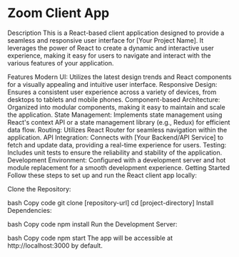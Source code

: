# Zoom Client App
Description
This is a React-based client application designed to provide a seamless and responsive user interface for [Your Project Name]. It leverages the power of React to create a dynamic and interactive user experience, making it easy for users to navigate and interact with the various features of your application.

Features
Modern UI: Utilizes the latest design trends and React components for a visually appealing and intuitive user interface.
Responsive Design: Ensures a consistent user experience across a variety of devices, from desktops to tablets and mobile phones.
Component-based Architecture: Organized into modular components, making it easy to maintain and scale the application.
State Management: Implements state management using React's context API or a state management library (e.g., Redux) for efficient data flow.
Routing: Utilizes React Router for seamless navigation within the application.
API Integration: Connects with [Your Backend/API Service] to fetch and update data, providing a real-time experience for users.
Testing: Includes unit tests to ensure the reliability and stability of the application.
Development Environment: Configured with a development server and hot module replacement for a smooth development experience.
Getting Started
Follow these steps to set up and run the React client app locally:

Clone the Repository:

bash
Copy code
git clone [repository-url]
cd [project-directory]
Install Dependencies:

bash
Copy code
npm install
Run the Development Server:

bash
Copy code
npm start
The app will be accessible at http://localhost:3000 by default.
